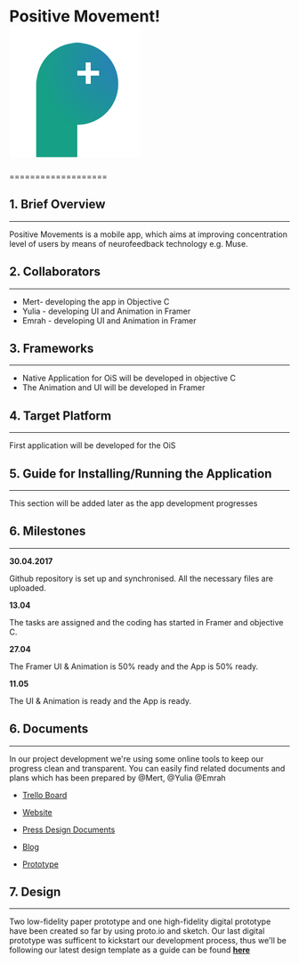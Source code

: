 # Positive Movement! ![alt tag](https://github.com/positivem/app-design/blob/master/Project/images/Logo_3cm.png)

===================

## 1. Brief Overview
-----------------
Positive Movements is a mobile app, which aims at improving concentration level of users by means of neurofeedback technology e.g. Muse.

## 2. Collaborators
---------------
* Mert- developing the app in Objective C
* Yulia - developing UI and Animation in Framer
* Emrah - developing UI and Animation in Framer

## 3. Frameworks
-----------
* Native Application for OiS will be developed in objective C
* The Animation and UI will be developed in Framer

## 4. Target Platform
----------------
First application will be developed for the OiS

## 5. Guide for Installing/Running the Application
----------------
This section will be added later as the app development progresses

## 6. Milestones
-----------------

**30.04.2017**

Github repository is set up and synchronised. All the necessary files are uploaded. 

**13.04**

The tasks are assigned and the coding has started in Framer and objective C.

**27.04**

The Framer UI & Animation is 50% ready and the App is 50% ready.

**11.05**

The UI & Animation is ready and the App is ready.


## 6. Documents
-------------
In our project development we're using some online tools to keep our progress clean and transparent. You can easily find related documents and plans which has been prepared by @Mert, @Yulia @Emrah

* [Trello Board](https://trello.com/b/868WanR1/positive-movement) 

* [Website](http://positivemovement.me)

* [Press Design Documents](https://www.dropbox.com/sh/jaspzx5wz3h3xm2/AADxs-rzgzKtAVFmeAhm_JD4a?dl=0)

* [Blog](http://medium.com/positive-movement)

* [Prototype](https://pr.to/3ASLD1/)


## 7. <i class="icon-pencil"></i>Design
-------------

Two low-fidelity paper prototype and one high-fidelity digital prototype have been created so far by using proto.io and sketch.
Our last digital prototype was sufficent to kickstart our development process, thus we'll be following our latest design template as a guide can be found [**here**](https://pr.to/3ASLD1/)
